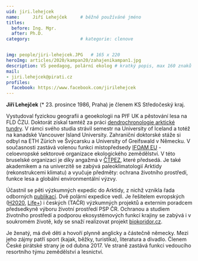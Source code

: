 ```yaml
---
uid: jiri.lehejcek
name:     Jiří Lehejček  	# běžně používáné jméno
titles:
  before: Ing. Mgr.
  after: Ph.D.
category:                   # kategorie: clenove


img: people/jiri-lehejcek.JPG   # 165 x 220
heroImg: articles/2020/kampan20/zahajenikampan1.jpg
description: VŠ peedagog, polární ekolog # kratký popis, max 160 znaků
mail:
- jiri.lehejcek@pirati.cz
profiles:
  facebook: https://www.facebook.com/jirilehejcek
---
```


**Jiří Lehejček** (* 23. prosince 1986, Praha) je členem KS Středočeský kraj.


Vystudoval fyzickou geografii a geoekologii na PřF UK a pěstování lesa na FLD ČZU. Doktorát získal tamtéž za práci [dendrochronologie arktické tundry](http://invenio.nusl.cz/record/261417?ln=cs). V rámci svého studia strávil semestr na University of Iceland a totéž na kanadské Vancouver Island University. Zahraniční doktorské stáže si odbyl na ETH Zürich ve Švýcarsku a University of Greifswald v Německu.
V současnosti zastává volenou funkci místopředsedy [IFOAM EU](https://www.ifoam-eu.org/en/about-us/board-members) - celoevropské sektorové organizace ekologického zemědělství. V této bruselské organizaci je díky angažmá v [ČTPEZ](https://www.ctpez.cz/), které předsedá. Je také akademikem a na univerzitě se zabývá paleoklimatologií Arktidy (rekonstrukcemi klimatu) a vyučuje předměty: ochrana životního prostředí, funkce lesa a globální environmentální výzvy.

Účastnil se pěti výzkumných expedic do Arktidy, z nichž vznikla řada odborných [publikací](https://www.researchgate.net/profile/Jiri_Lehejcek). Dvě polární expedice vedl. Je řešitelem evropských ([H2020](https://www.nextfood-project.eu/), [Life+](http://www.ochranaprirody.cz/pece-o-prirodu-a-krajinu/programy-eu/life/ze-zivota-hmyzu/)) i českých (TAČR) výzkumných projektů a externím poradcem předsedkyně výboru životní prostředí PSP ČR. Ochranou a studiem životního prostředí a podporou ekosystémových funkcí krajiny se zabývá i v soukromém životě, kdy se snaží realizovat projekt [biokoridor.cz](http://www.envipor.cz/biokoridorcz.html).

Je ženatý, má dvě děti a hovoří plynně anglicky a částečně německy. Mezi jeho zájmy patří sport (kajak, běžky, turistika), literatura a divadlo.
Členem České pirátské strany je od dubna 2017. Ve straně zastává funkci vedoucího resortního týmu zemědělství a lesnictví.


